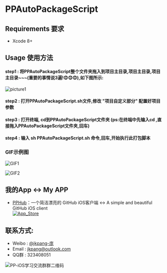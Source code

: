 # PPAutoPackageScript

## Requirements 要求
* Xcode 8+

## Usage 使用方法
#### step1 : 将PPAutoPackageScript整个文件夹拖入到项目主目录,项目主目录,项目主目录~~~(重要的事情说3遍!😊😊😊),如下图所示: 
![picture1](https://github.com/jkpang/PPAutoPackageScript/blob/master/picture1.png)

#### step2 : 打开PPAutoPackageScript.sh文件,修改 "项目自定义部分" 配置好项目参数
#### step3 : 打开终端, cd到PPAutoPackageScript文件夹 (ps:在终端中先输入cd ,直接拖入PPAutoPackageScript文件夹,回车)
#### step4 : 输入 sh PPAutoPackageScript.sh 命令,回车,开始执行此打包脚本

### GIF示例图

![GIF1](https://github.com/jkpang/PPAutoPackageScript/blob/master/GIF1.gif)

![GIF2](https://github.com/jkpang/PPAutoPackageScript/blob/master/GIF2.gif)

## 我的App <-> My APP
- [PPHub](https://github.com/jkpang/PPHub-Feedback)：一个简洁漂亮的 GitHub iOS客户端 <-> A simple and beautiful GitHub iOS client   
[![App_Store](https://github.com/jkpang/PPHub-Feedback/blob/master/Resource/Download_on_the_App_Store_135x40.svg)](https://itunes.apple.com/cn/app/PPHub%20For%20GitHub/id1314212521?mt=8)

## 联系方式:
* Weibo : [@jkpang-庞](http://weibo.com/5743737098/profile?rightmod=1&wvr=6&mod=personinfo&is_all=1)
* Email : jkpang@outlook.com
* QQ群 : 323408051

![PP-iOS学习交流群群二维码](https://github.com/jkpang/PPCounter/blob/master/PP-iOS%E5%AD%A6%E4%B9%A0%E4%BA%A4%E6%B5%81%E7%BE%A4%E7%BE%A4%E4%BA%8C%E7%BB%B4%E7%A0%81.png)

